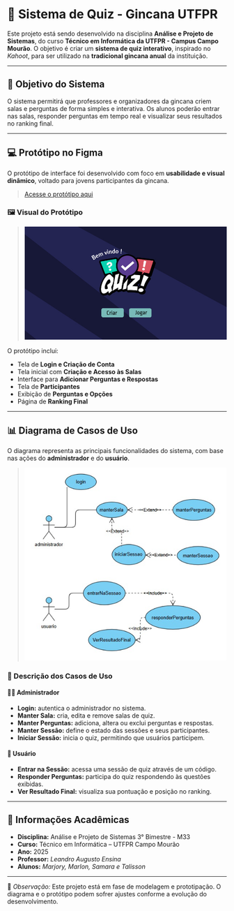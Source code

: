 # 🧠 Sistema de Quiz - Gincana UTFPR

Este projeto está sendo desenvolvido na disciplina **Análise e Projeto de Sistemas**, do curso **Técnico em Informática da UTFPR - Campus Campo Mourão**.
O objetivo é criar um **sistema de quiz interativo**, inspirado no *Kahoot*, para ser utilizado na **tradicional gincana anual** da instituição.

---

## 🎯 Objetivo do Sistema

O sistema permitirá que professores e organizadores da gincana criem salas e perguntas de forma simples e interativa.
Os alunos poderão entrar nas salas, responder perguntas em tempo real e visualizar seus resultados no ranking final.

---

## 💻 Protótipo no Figma

O protótipo de interface foi desenvolvido com foco em **usabilidade e visual dinâmico**, voltado para jovens participantes da gincana.

> [Acesse o protótipo aqui](https://www.figma.com/design/Yvm9febRf1cZRtNAxVCj8C/Untitled?t=WY3drH0F5CIS75yr-0)

### 🖼️ Visual do Protótipo

> ![Protótipo Figma](https://github.com/MarlonUTF/QuizAPS3B/blob/main/TelaInicial.jpg)

O protótipo inclui:

* Tela de **Login e Criação de Conta**
* Tela inicial com **Criação e Acesso às Salas**
* Interface para **Adicionar Perguntas e Respostas**
* Tela de **Participantes**
* Exibição de **Perguntas e Opções**
* Página de **Ranking Final**

---

## 📊 Diagrama de Casos de Uso

O diagrama representa as principais funcionalidades do sistema, com base nas ações do **administrador** e do **usuário**.


> ![Diagrama de Casos de Uso](https://github.com/MarlonUTF/QuizAPS3B/blob/main/DiagramaCasosDeUso.jpeg)

### 🧩 Descrição dos Casos de Uso

#### 👨‍💼 Administrador

* **Login:** autentica o administrador no sistema.
* **Manter Sala:** cria, edita e remove salas de quiz.
* **Manter Perguntas:** adiciona, altera ou exclui perguntas e respostas.
* **Manter Sessão:** define o estado das sessões e seus participantes.
* **Iniciar Sessão:** inicia o quiz, permitindo que usuários participem.

#### 👤 Usuário

* **Entrar na Sessão:** acessa uma sessão de quiz através de um código.
* **Responder Perguntas:** participa do quiz respondendo às questões exibidas.
* **Ver Resultado Final:** visualiza sua pontuação e posição no ranking.

---

## 🏫 Informações Acadêmicas

* **Disciplina:** Análise e Projeto de Sistemas 3° Bimestre - M33
* **Curso:** Técnico em Informática – UTFPR Campo Mourão
* **Ano:** 2025
* **Professor:** *Leandro Augusto Ensina*
* **Alunos:** *Marjory, Marlon, Samara e Talisson*

---

📎 *Observação:* Este projeto está em fase de modelagem e prototipação. O diagrama e o protótipo podem sofrer ajustes conforme a evolução do desenvolvimento.
